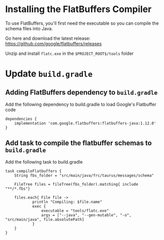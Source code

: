 # Installing the FlatBuffers Compiler

To use FlatBuffers, you'll first need the executable so you can compile the schema files into Java.

Go here and download the latest release:
https://github.com/google/flatbuffers/releases

Unzip and install `flatc.exe` in the `$PROJECT_ROOT$/tools` folder


# Update `build.gradle`

## Adding FlatBuffers dependency to `build.gradle`

Add the following dependency to build.gradle to load Google's Flatbuffer code

```
dependencies {
    implementation 'com.google.flatbuffers:flatbuffers-java:1.12.0'
}
```


## Add task to compile the flatbuffer schemas to `build.gradle`

Add the following task to build.gradle

```
task compileFlatbuffers {
    String fbs_folder = "src/main/java/frc/taurus/messages/schema" 
    
    FileTree files = fileTree(fbs_folder).matching{ include "**/*.fbs"}
    
    files.each{ File file ->
            println "Compiling: $file.name"
            exec {
                executable = "tools/flatc.exe"
                args = ["--java", "--gen-mutable", "-o", "src/main/java", file.absolutePath]
            }
    }
}
```